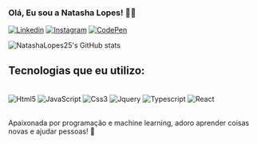 ### Olá, Eu sou a Natasha Lopes! 👩‍💻


[![Linkedin](https://img.shields.io/badge/LinkedIn-0077B5?style=for-the-badge&logo=linkedin&logoColor=white)](https://www.linkedin.com/in/natasha-oliveira-lopes-834a4623a/)  [![Instagram](https://img.shields.io/badge/Instagram-E4405F?style=for-the-badge&logo=instagram&logoColor=white)](https://www.instagram.com/natasha.lopes_/) [![CodePen](https://img.shields.io/badge/Codepen-000000?style=for-the-badge&logo=codepen&logoColor=white)](https://codepen.io/Nat-Lopes) 

![NatashaLopes25's GitHub stats](https://github-readme-stats.vercel.app/api?username=natashaLopes25&show_icons=true&theme=tokyonight)


## Tecnologias que eu utilizo:

<div style= "display: inline_block"><br/>
<img align="center" alt="Html5" src="https://img.shields.io/badge/HTML5-E34F26?style=for-the-badge&logo=html5&logoColor=white"/>
<img align="center" alt="JavaScript" src="https://img.shields.io/badge/JavaScript-F7DF1E?style=for-the-badge&logo=javascript&logoColor=black"/>
<img align="center" alt="Css3" src="https://img.shields.io/badge/CSS-239120?&style=for-the-badge&logo=css3&logoColor=white"/>
<img align="center" alt="Jquery" src="https://img.shields.io/badge/jQuery-0769AD?style=for-the-badge&logo=jquery&logoColor=white"/>
<img align="center" alt="Typescript" src="https://img.shields.io/badge/TypeScript-007ACC?style=for-the-badge&logo=typescript&logoColor=white"/>
<img align="center" alt="React" src="https://img.shields.io/badge/React-20232A?style=for-the-badge&logo=react&logoColor=61DAFB"/>
</div><br>


Apaixonada por programação e machine learning, adoro aprender coisas novas e ajudar pessoas! 🤩



